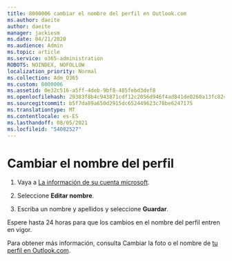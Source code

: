 ```yaml
---
title: 8000006 cambiar el nombre del perfil en Outlook.com
ms.author: daeite
author: daeite
manager: jackiesm
ms.date: 04/21/2020
ms.audience: Admin
ms.topic: article
ms.service: o365-administration
ROBOTS: NOINDEX, NOFOLLOW
localization_priority: Normal
ms.collection: Adm_O365
ms.custom: 8000006
ms.assetid: 0e32c516-a5ff-4deb-9bf8-485febd3def8
ms.openlocfilehash: 29383f8b4c943871cdf12c2056d946f4ad841de0260a13fc824031daa78c0e6a
ms.sourcegitcommit: b5f7da89a650d2915dc652449623c78be6247175
ms.translationtype: MT
ms.contentlocale: es-ES
ms.lasthandoff: 08/05/2021
ms.locfileid: "54082527"
---
```

# <a name="change-your-profile-name"></a>Cambiar el nombre del perfil

1. Vaya a [La información de su cuenta microsoft](https://go.microsoft.com/fwlink/p/?linkid=860841).
    
2. Seleccione **Editar nombre**. 
    
3. Escriba un nombre y apellidos y seleccione **Guardar**. 
    
Espere hasta 24 horas para que los cambios en el nombre del perfil entren en vigor.
  
Para obtener más información, consulta Cambiar la foto o el nombre de [tu perfil en Outlook.com](https://go.microsoft.com/fwlink/?linkid=873110).
  

